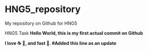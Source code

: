 # HNG5_repository
My repository on Github for HNG5

<HTML>
  <head>
    HNG5 Task
  </head>
  <body>
    <b>Hello World, this is my first actual commit on Github<b>
  </body>
      
   I love :coffee: :pizza:, and fast :car:.
#Added this line as an update
